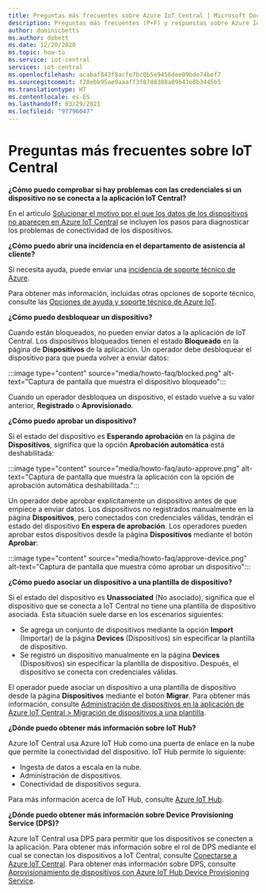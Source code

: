 ```yaml
---
title: Preguntas más frecuentes sobre Azure IoT Central | Microsoft Docs
description: Preguntas más frecuentes (P+F) y respuestas sobre Azure IoT Central
author: dominicbetts
ms.author: dobett
ms.date: 12/20/2020
ms.topic: how-to
ms.service: iot-central
services: iot-central
ms.openlocfilehash: acabaf843f8acfe7bc0b5e9456dee09bde74bef7
ms.sourcegitcommit: f28ebb95ae9aaaff3f87d8388a09b41e0b3445b5
ms.translationtype: HT
ms.contentlocale: es-ES
ms.lasthandoff: 03/29/2021
ms.locfileid: "97796047"
---
```

# <a name="frequently-asked-questions-for-iot-central"></a>Preguntas más frecuentes sobre IoT Central

**¿Cómo puedo comprobar si hay problemas con las credenciales si un dispositivo no se conecta a la aplicación IoT Central?**

En el artículo [Solucionar el motivo por el que los datos de los dispositivos no aparecen en Azure IoT Central](troubleshoot-connection.md) se incluyen los pasos para diagnosticar los problemas de conectividad de los dispositivos.

**¿Cómo puedo abrir una incidencia en el departamento de asistencia al cliente?**

Si necesita ayuda, puede enviar una [incidencia de soporte técnico de Azure](https://portal.azure.com/#create/Microsoft.Support).

Para obtener más información, incluidas otras opciones de soporte técnico, consulte las [Opciones de ayuda y soporte técnico de Azure IoT](../../iot-fundamentals/iot-support-help.md).

**¿Cómo puedo desbloquear un dispositivo?**

Cuando están bloqueados, no pueden enviar datos a la aplicación de IoT Central. Los dispositivos bloqueados tienen el estado **Bloqueado** en la página de **Dispositivos** de la aplicación. Un operador debe desbloquear el dispositivo para que pueda volver a enviar datos:

:::image type="content" source="media/howto-faq/blocked.png" alt-text="Captura de pantalla que muestra el dispositivo bloqueado":::

Cuando un operador desbloquea un dispositivo, el estado vuelve a su valor anterior, **Registrado** o **Aprovisionado**.

**¿Cómo puedo aprobar un dispositivo?**

Si el estado del dispositivo es **Esperando aprobación** en la página de **Dispositivos**, significa que la opción **Aprobación automática** está deshabilitada:

:::image type="content" source="media/howto-faq/auto-approve.png" alt-text="Captura de pantalla que muestra la aplicación con la opción de aprobación automática deshabilitada.":::

Un operador debe aprobar explícitamente un dispositivo antes de que empiece a enviar datos. Los dispositivos no registrados manualmente en la página **Dispositivos**, pero conectados con credenciales válidas, tendrán el estado del dispositivo **En espera de aprobación**. Los operadores pueden aprobar estos dispositivos desde la página **Dispositivos** mediante el botón **Aprobar**:

:::image type="content" source="media/howto-faq/approve-device.png" alt-text="Captura de pantalla que muestra cómo aprobar un dispositivo":::

**¿Cómo puedo asociar un dispositivo a una plantilla de dispositivo?**

Si el estado del dispositivo es **Unassociated** (No asociado), significa que el dispositivo que se conecta a IoT Central no tiene una plantilla de dispositivo asociada. Esta situación suele darse en los escenarios siguientes:

- Se agrega un conjunto de dispositivos mediante la opción **Import** (Importar) de la página **Devices** (Dispositivos) sin especificar la plantilla de dispositivo.
- Se registró un dispositivo manualmente en la página **Devices** (Dispositivos) sin especificar la plantilla de dispositivo. Después, el dispositivo se conecta con credenciales válidas.  

El operador puede asociar un dispositivo a una plantilla de dispositivo desde la página **Dispositivos** mediante el botón **Migrar**. Para obtener más información, consulte [Administración de dispositivos en la aplicación de Azure IoT Central > Migración de dispositivos a una plantilla](howto-manage-devices.md).

**¿Dónde puedo obtener más información sobre IoT Hub?**

Azure IoT Central usa Azure IoT Hub como una puerta de enlace en la nube que permite la conectividad del dispositivo. IoT Hub permite lo siguiente:

- Ingesta de datos a escala en la nube.
- Administración de dispositivos.
- Conectividad de dispositivos segura.

Para más información acerca de IoT Hub, consulte [Azure IoT Hub](../../iot-hub/index.yml).

**¿Dónde puedo obtener más información sobre Device Provisioning Service (DPS)?**

Azure IoT Central usa DPS para permitir que los dispositivos se conecten a la aplicación. Para obtener más información sobre el rol de DPS mediante el cual se conectan los dispositivos a IoT Central, consulte [Conectarse a Azure IoT Central](concepts-get-connected.md). Para obtener más información sobre DPS, consulte [Aprovisionamiento de dispositivos con Azure IoT Hub Device Provisioning Service](../../iot-dps/about-iot-dps.md).